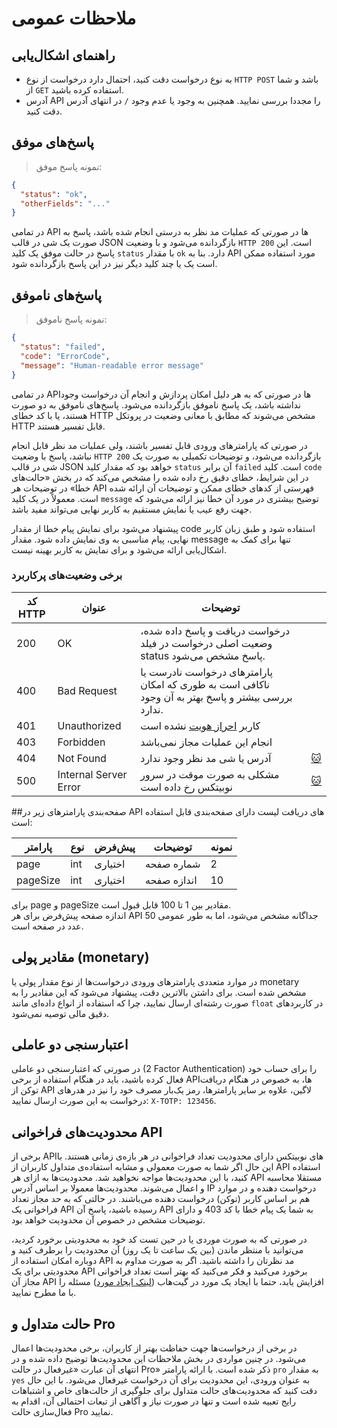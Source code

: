 # ملاحظات عمومی

## راهنمای اشکال‌یابی
* به نوع درخواست دقت کنید، احتمال دارد درخواست از نوع `HTTP POST` باشد و شما از `GET` استفاده کرده باشید.
* آدرس API را مجددا بررسی نمایید. همچنین به وجود یا عدم وجود `/` در انتهای آدرس دقت کنید.

## پاسخ‌های موفق
> نمونه پاسخ موفق:

``` json
{
  "status": "ok",
  "otherFields": "..."
}
```

در تمامی API ها در صورتی که عملیات مد نظر به درستی انجام شده باشد، پاسخ به صورت یک شی در قالب JSON
بازگردانده می‌شود و با وضعیت `HTTP 200` است. این پاسخ در حالت موفق یک کلید `status` با مقدار `ok` دارد.
بنا به API مورد استفاده ممکن است یک یا چند کلید دیگر نیز در این پاسخ بازگردانده شود.

## پاسخ‌های ناموفق
> نمونه پاسخ ناموفق:

``` json
{
  "status": "failed",
  "code": "ErrorCode",
  "message": "Human-readable error message"
}
```

در تمامی APIها در صورتی که به هر دلیل امکان پردازش و انجام آن درخواست وجود نداشته باشد، یک پاسخ ناموفق
بازگردانده می‌شود. پاسخ‌های ناموفق به دو صورت هستند، یا با کد خطای HTTP مشخص می‌شوند که مطابق با معانی
وضعیت در پروتکل HTTP قابل تفسیر هستند.

در صورتی که پارامترهای ورودی قابل تفسیر باشند، ولی عملیات مد نظر قابل انجام نباشد، پاسخ با وضعیت `HTTP 200` بازگردانده
می‌شود، و توضیحات تکمیلی به صورت یک شی در قالب JSON خواهد بود که مقدار کلید `status` آن برابر `failed` است.
کلید `code` در این شرایط، خطای دقیق رخ داده شده را مشخص می‌کند که در بخش «حالت‌های خطا» در توضیحات هر API
فهرستی از کدهای خطای ممکن و توضیحات آن ارائه شده است. معمولاً در یک کلید `message` توضیح بیشتری در مورد آن
خطا نیز ارائه می‌شود که جهت رفع عیب یا نمایش مستقیم به کاربر نهایی می‌تواند مفید باشد.

<aside class="notice">
  پیشنهاد می‌شود برای نمایش پیام خطا از مقدار code استفاده شود و طبق زبان کاربر نهایی، پیام مناسبی به وی نمایش داده شود.
  مقدار message تنها برای کمک به اشکال‌یابی ارائه می‌شود و برای نمایش به کاربر بهینه نیست.
</aside>

### برخی وضعیت‌های پرکاربرد
کد HTTP | عنوان | توضیحات | ‌
---- | ---- | ---- | ----
200 | OK | درخواست دریافت و پاسخ داده شده، وضعیت اصلی درخواست در فیلد status پاسخ مشخص می‌شود. |
400 | Bad Request | پارامترهای درخواست نادرست یا ناکافی است به طوری که امکان بررسی بیشتر و پاسخ بهتر به آن وجود ندارد. |
401 | Unauthorized | کاربر [احراز هویت](#login) نشده است |
403 | Forbidden | انجام این عملیات مجاز نمی‌باشد |
404 | Not Found | آدرس یا شی مد نظر وجود ندارد | <a target="_blank" rel="nofollow" href="https://http.cat/404">🐱</a>
500 | Internal Server Error | مشکلی به صورت موقت در سرور نوبیتکس رخ داده است | <a target="_blank" rel="nofollow" href="https://http.cat/500">🐱</a>

##صفحه‌بندی
پارامترهای زیر در API های دریافت لیست دارای صفحه‌بندی قابل استفاده است:

پارامتر | نوع | پیش‌فرض | توضیحات | نمونه
------- | ---- | ---- | --------- | ---------
page | int | اختیاری | شماره صفحه | 2
pageSize | int | اختیاری | اندازه صفحه | 10

<aside class="notice">
برای page و pageSize مقادیر بین 1 تا 100 قابل قبول است.
</aside>

<aside class="notice">
اندازه صفحه پیش‌فرض برای هر API جداگانه مشخص می‌شود، اما به طور عمومی 50 عدد در صفحه است.
</aside>

## مقادیر پولی (monetary)
در موارد متعددی پارامترهای ورودی درخواست‌ها از نوع مقدار پولی یا monetary مشخص شده است. برای داشتن بالاترین دقت، پیشنهاد می‌شود که این مقادیر را به صورت رشته‌ای ارسال نمایید، چرا که استفاده از انواع داده‌ای مانند `float` در کاربردهای دقیق مالی توصیه نمی‌شود.

## اعتبارسنجی دو عاملی
در صورتی که اعتبارسنجی دو عاملی (2 Factor Authentication) را برای حساب خود فعال کرده باشید، باید در هنگام استفاده از برخی APIها،
به خصوص در هنگام دریافت توکن از API لاگین، علاوه بر سایر پارامترها، رمز یک‌بار مصرف خود را نیز در هدرهای درخواست به این صورت ارسال نمایید:
`X-TOTP: 123456`.

## محدودیت‌های فراخوانی API
برخی از APIهای نوبیتکس دارای محدودیت تعداد فراخوانی در هر بازه‌ی زمانی هستند. با این حال اگر شما به صورت معمولی و مشابه
استفاده‌ی متداول کاربران از API استفاده کنید، با این محدودیت‌ها مواجه نخواهید شد. محدودیت‌ها به ازای هر API مستقلا محاسبه
و اعمال می‌شوند. محدودیت‌ها معمولا بر اساس آدرس IP درخواست دهنده و در موارد هم بر اساس کاربر (توکن) درخواست دهنده می‌باشند.
در حالتی که به حد مجاز تعداد فراخوانی یک API رسیده باشید، پاسخ آن API به شما یک پیام خطا با کد 403 و دارای توضیحات مشخص
در خصوص آن محدودیت خواهد بود.

در صورتی که به صورت موردی یا در حین تست کد خود به محدودیتی برخورد کردید، می‌توانید با
منتظر ماندن (بین یک ساعت تا یک روز) آن محدودیت را برطرف کنید و دوباره امکان استفاده از API مد نظرتان را داشته باشید. اگر به
صورت مداوم به محدودیتی برای یک API برخورد می‌کنید و فکر می‌کنید که بهتر است تعداد فراخوانی مجاز آن API افزایش یابد، حتما با
ایجاد یک مورد در گیت‌هاب ([لینک ایجاد مورد](https://github.com/nobitex/docs-api/issues/new)) مسئله را با ما مطرح نمایید.

## حالت متداول و Pro
در برخی از درخواست‌ها جهت حفاظت بهتر از کاربران، برخی محدودیت‌ها اعمال می‌شود. در چنین مواردی در بخش ملاحظات این محدودیت‌ها توضیح داده شده و در انتهای آن عبارت «غیرفعال در حالت Pro» ذکر شده است. با ارائه پارامتر `pro` به مقدار `yes` به عنوان ورودی، این محدودیت برای آن درخواست غیرفعال می‌شود. با این حال دقت کنید که محدودیت‌های حالت متداول برای جلوگیری از حالت‌های خاص و اشتباهات رایج تعبیه شده است و تنها در صورت نیاز و آگاهی از تبعات احتمالی آن، اقدام به فعال‌سازی حالت Pro نمایید.
